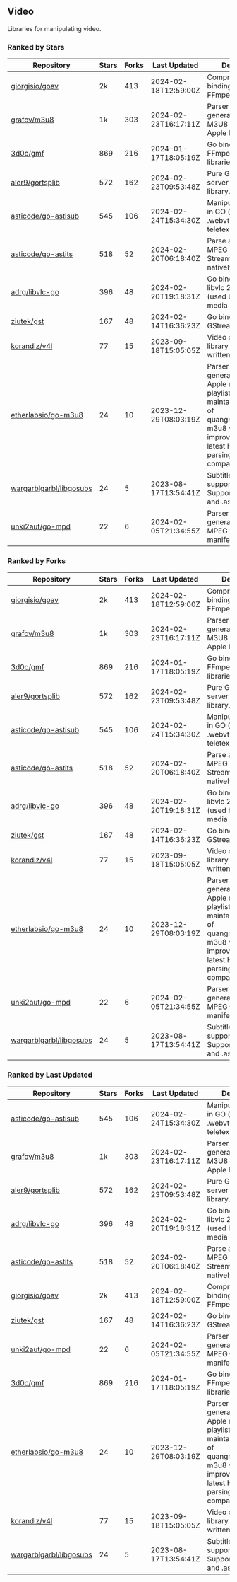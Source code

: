 ## Video

Libraries for manipulating video.

### Ranked by Stars

| Repository | Stars | Forks | Last Updated | Description | 
|------------|-------|-------|--------------|-------------|
| [giorgisio/goav](https://github.com/giorgisio/goav) | 2k | 413 | 2024-02-18T12:59:00Z |  Comprehensive Go bindings for FFmpeg. |
| [grafov/m3u8](https://github.com/grafov/m3u8) | 1k | 303 | 2024-02-23T16:17:11Z |  Parser and generator library of M3U8 playlists for Apple HLS. |
| [3d0c/gmf](https://github.com/3d0c/gmf) | 869 | 216 | 2024-01-17T18:05:19Z |  Go bindings for FFmpeg av\* libraries. |
| [aler9/gortsplib](https://github.com/aler9/gortsplib) | 572 | 162 | 2024-02-23T09:53:48Z |  Pure Go RTSP server and client library. |
| [asticode/go-astisub](https://github.com/asticode/go-astisub) | 545 | 106 | 2024-02-24T15:34:30Z |  Manipulate subtitles in GO (.srt, .stl, .ttml, .webvtt, .ssa/.ass, teletext, .smi, etc.). |
| [asticode/go-astits](https://github.com/asticode/go-astits) | 518 | 52 | 2024-02-20T06:18:40Z |  Parse and demux MPEG Transport Streams (.ts) natively in GO. |
| [adrg/libvlc-go](https://github.com/adrg/libvlc-go) | 396 | 48 | 2024-02-20T19:18:31Z |  Go bindings for libvlc 2.X/3.X/4.X (used by the VLC media player). |
| [ziutek/gst](https://github.com/ziutek/gst) | 167 | 48 | 2024-02-14T16:36:23Z |  Go bindings for GStreamer. |
| [korandiz/v4l](https://github.com/korandiz/v4l) | 77 | 15 | 2023-09-18T15:05:05Z |  Video capture library for Linux, written in Go. |
| [etherlabsio/go-m3u8](https://github.com/etherlabsio/go-m3u8) | 24 | 10 | 2023-12-29T08:03:19Z |  Parser and generator library for Apple m3u8 playlists. Actively maintained version of quangngotan95/go-m3u8 with improvements and latest HLS playlist parsing compatibility. |
| [wargarblgarbl/libgosubs](https://github.com/wargarblgarbl/libgosubs) | 24 | 5 | 2023-08-17T13:54:41Z |  Subtitle format support for go. Supports .srt, .ttml, and .ass. |
| [unki2aut/go-mpd](https://github.com/unki2aut/go-mpd) | 22 | 6 | 2024-02-05T21:34:55Z |  Parser and generator library for MPEG-DASH manifest files. |

### Ranked by Forks

| Repository | Stars | Forks | Last Updated | Description | 
|------------|-------|-------|--------------|-------------|
| [giorgisio/goav](https://github.com/giorgisio/goav) | 2k | 413 | 2024-02-18T12:59:00Z |  Comprehensive Go bindings for FFmpeg. |
| [grafov/m3u8](https://github.com/grafov/m3u8) | 1k | 303 | 2024-02-23T16:17:11Z |  Parser and generator library of M3U8 playlists for Apple HLS. |
| [3d0c/gmf](https://github.com/3d0c/gmf) | 869 | 216 | 2024-01-17T18:05:19Z |  Go bindings for FFmpeg av\* libraries. |
| [aler9/gortsplib](https://github.com/aler9/gortsplib) | 572 | 162 | 2024-02-23T09:53:48Z |  Pure Go RTSP server and client library. |
| [asticode/go-astisub](https://github.com/asticode/go-astisub) | 545 | 106 | 2024-02-24T15:34:30Z |  Manipulate subtitles in GO (.srt, .stl, .ttml, .webvtt, .ssa/.ass, teletext, .smi, etc.). |
| [asticode/go-astits](https://github.com/asticode/go-astits) | 518 | 52 | 2024-02-20T06:18:40Z |  Parse and demux MPEG Transport Streams (.ts) natively in GO. |
| [adrg/libvlc-go](https://github.com/adrg/libvlc-go) | 396 | 48 | 2024-02-20T19:18:31Z |  Go bindings for libvlc 2.X/3.X/4.X (used by the VLC media player). |
| [ziutek/gst](https://github.com/ziutek/gst) | 167 | 48 | 2024-02-14T16:36:23Z |  Go bindings for GStreamer. |
| [korandiz/v4l](https://github.com/korandiz/v4l) | 77 | 15 | 2023-09-18T15:05:05Z |  Video capture library for Linux, written in Go. |
| [etherlabsio/go-m3u8](https://github.com/etherlabsio/go-m3u8) | 24 | 10 | 2023-12-29T08:03:19Z |  Parser and generator library for Apple m3u8 playlists. Actively maintained version of quangngotan95/go-m3u8 with improvements and latest HLS playlist parsing compatibility. |
| [unki2aut/go-mpd](https://github.com/unki2aut/go-mpd) | 22 | 6 | 2024-02-05T21:34:55Z |  Parser and generator library for MPEG-DASH manifest files. |
| [wargarblgarbl/libgosubs](https://github.com/wargarblgarbl/libgosubs) | 24 | 5 | 2023-08-17T13:54:41Z |  Subtitle format support for go. Supports .srt, .ttml, and .ass. |

### Ranked by Last Updated

| Repository | Stars | Forks | Last Updated | Description | 
|------------|-------|-------|--------------|-------------|
| [asticode/go-astisub](https://github.com/asticode/go-astisub) | 545 | 106 | 2024-02-24T15:34:30Z |  Manipulate subtitles in GO (.srt, .stl, .ttml, .webvtt, .ssa/.ass, teletext, .smi, etc.). |
| [grafov/m3u8](https://github.com/grafov/m3u8) | 1k | 303 | 2024-02-23T16:17:11Z |  Parser and generator library of M3U8 playlists for Apple HLS. |
| [aler9/gortsplib](https://github.com/aler9/gortsplib) | 572 | 162 | 2024-02-23T09:53:48Z |  Pure Go RTSP server and client library. |
| [adrg/libvlc-go](https://github.com/adrg/libvlc-go) | 396 | 48 | 2024-02-20T19:18:31Z |  Go bindings for libvlc 2.X/3.X/4.X (used by the VLC media player). |
| [asticode/go-astits](https://github.com/asticode/go-astits) | 518 | 52 | 2024-02-20T06:18:40Z |  Parse and demux MPEG Transport Streams (.ts) natively in GO. |
| [giorgisio/goav](https://github.com/giorgisio/goav) | 2k | 413 | 2024-02-18T12:59:00Z |  Comprehensive Go bindings for FFmpeg. |
| [ziutek/gst](https://github.com/ziutek/gst) | 167 | 48 | 2024-02-14T16:36:23Z |  Go bindings for GStreamer. |
| [unki2aut/go-mpd](https://github.com/unki2aut/go-mpd) | 22 | 6 | 2024-02-05T21:34:55Z |  Parser and generator library for MPEG-DASH manifest files. |
| [3d0c/gmf](https://github.com/3d0c/gmf) | 869 | 216 | 2024-01-17T18:05:19Z |  Go bindings for FFmpeg av\* libraries. |
| [etherlabsio/go-m3u8](https://github.com/etherlabsio/go-m3u8) | 24 | 10 | 2023-12-29T08:03:19Z |  Parser and generator library for Apple m3u8 playlists. Actively maintained version of quangngotan95/go-m3u8 with improvements and latest HLS playlist parsing compatibility. |
| [korandiz/v4l](https://github.com/korandiz/v4l) | 77 | 15 | 2023-09-18T15:05:05Z |  Video capture library for Linux, written in Go. |
| [wargarblgarbl/libgosubs](https://github.com/wargarblgarbl/libgosubs) | 24 | 5 | 2023-08-17T13:54:41Z |  Subtitle format support for go. Supports .srt, .ttml, and .ass. |

